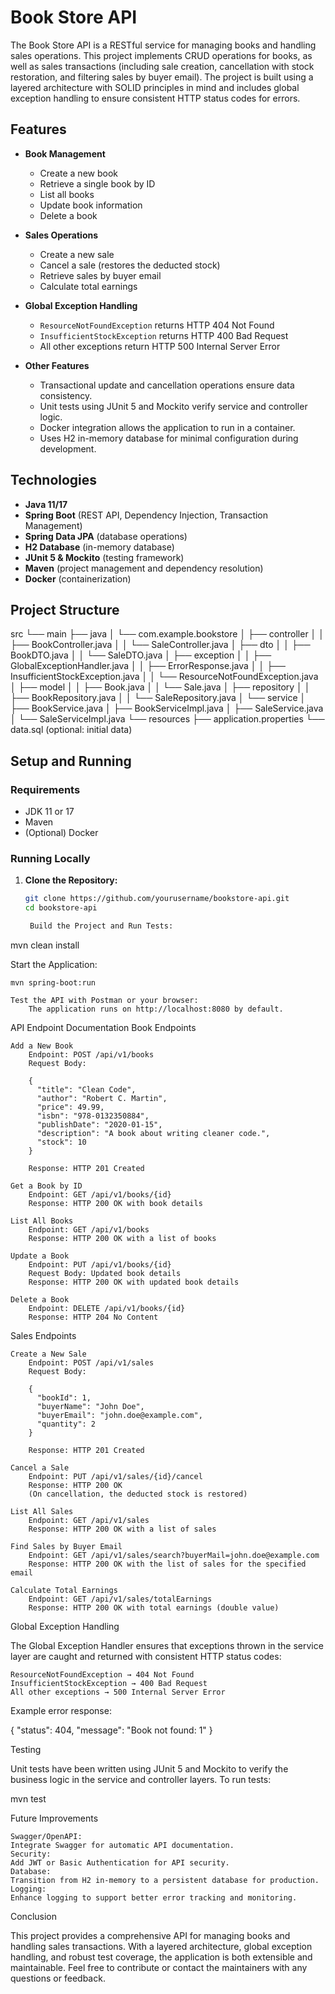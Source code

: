 # Book Store API

The Book Store API is a RESTful service for managing books and handling sales operations. This project implements CRUD operations for books, as well as sales transactions (including sale creation, cancellation with stock restoration, and filtering sales by buyer email). The project is built using a layered architecture with SOLID principles in mind and includes global exception handling to ensure consistent HTTP status codes for errors.

## Features

- **Book Management**
  - Create a new book
  - Retrieve a single book by ID
  - List all books
  - Update book information
  - Delete a book

- **Sales Operations**
  - Create a new sale
  - Cancel a sale (restores the deducted stock)
  - Retrieve sales by buyer email
  - Calculate total earnings

- **Global Exception Handling**
  - `ResourceNotFoundException` returns HTTP 404 Not Found
  - `InsufficientStockException` returns HTTP 400 Bad Request
  - All other exceptions return HTTP 500 Internal Server Error

- **Other Features**
  - Transactional update and cancellation operations ensure data consistency.
  - Unit tests using JUnit 5 and Mockito verify service and controller logic.
  - Docker integration allows the application to run in a container.
  - Uses H2 in-memory database for minimal configuration during development.

## Technologies

- **Java 11/17**
- **Spring Boot** (REST API, Dependency Injection, Transaction Management)
- **Spring Data JPA** (database operations)
- **H2 Database** (in-memory database)
- **JUnit 5 & Mockito** (testing framework)
- **Maven** (project management and dependency resolution)
- **Docker** (containerization)

## Project Structure

src └── main ├── java │ └── com.example.bookstore │ ├── controller │ │ ├── BookController.java │ │ └── SaleController.java │ ├── dto │ │ ├── BookDTO.java │ │ └── SaleDTO.java │ ├── exception │ │ ├── GlobalExceptionHandler.java │ │ ├── ErrorResponse.java │ │ ├── InsufficientStockException.java │ │ └── ResourceNotFoundException.java │ ├── model │ │ ├── Book.java │ │ └── Sale.java │ ├── repository │ │ ├── BookRepository.java │ │ └── SaleRepository.java │ └── service │ ├── BookService.java │ ├── BookServiceImpl.java │ ├── SaleService.java │ └── SaleServiceImpl.java └── resources ├── application.properties └── data.sql (optional: initial data)


## Setup and Running

### Requirements

- JDK 11 or 17
- Maven
- (Optional) Docker

### Running Locally

1. **Clone the Repository:**

   ```bash
   git clone https://github.com/yourusername/bookstore-api.git
   cd bookstore-api

    Build the Project and Run Tests:

mvn clean install

Start the Application:

    mvn spring-boot:run

    Test the API with Postman or your browser:
        The application runs on http://localhost:8080 by default.

API Endpoint Documentation
Book Endpoints

    Add a New Book
        Endpoint: POST /api/v1/books
        Request Body:

        {
          "title": "Clean Code",
          "author": "Robert C. Martin",
          "price": 49.99,
          "isbn": "978-0132350884",
          "publishDate": "2020-01-15",
          "description": "A book about writing cleaner code.",
          "stock": 10
        }

        Response: HTTP 201 Created

    Get a Book by ID
        Endpoint: GET /api/v1/books/{id}
        Response: HTTP 200 OK with book details

    List All Books
        Endpoint: GET /api/v1/books
        Response: HTTP 200 OK with a list of books

    Update a Book
        Endpoint: PUT /api/v1/books/{id}
        Request Body: Updated book details
        Response: HTTP 200 OK with updated book details

    Delete a Book
        Endpoint: DELETE /api/v1/books/{id}
        Response: HTTP 204 No Content

Sales Endpoints

    Create a New Sale
        Endpoint: POST /api/v1/sales
        Request Body:

        {
          "bookId": 1,
          "buyerName": "John Doe",
          "buyerEmail": "john.doe@example.com",
          "quantity": 2
        }

        Response: HTTP 201 Created

    Cancel a Sale
        Endpoint: PUT /api/v1/sales/{id}/cancel
        Response: HTTP 200 OK
        (On cancellation, the deducted stock is restored)

    List All Sales
        Endpoint: GET /api/v1/sales
        Response: HTTP 200 OK with a list of sales

    Find Sales by Buyer Email
        Endpoint: GET /api/v1/sales/search?buyerMail=john.doe@example.com
        Response: HTTP 200 OK with the list of sales for the specified email

    Calculate Total Earnings
        Endpoint: GET /api/v1/sales/totalEarnings
        Response: HTTP 200 OK with total earnings (double value)

Global Exception Handling

The Global Exception Handler ensures that exceptions thrown in the service layer are caught and returned with consistent HTTP status codes:

    ResourceNotFoundException → 404 Not Found
    InsufficientStockException → 400 Bad Request
    All other exceptions → 500 Internal Server Error

Example error response:

{
  "status": 404,
  "message": "Book not found: 1"
}

Testing

Unit tests have been written using JUnit 5 and Mockito to verify the business logic in the service and controller layers. To run tests:

mvn test

Future Improvements

    Swagger/OpenAPI:
    Integrate Swagger for automatic API documentation.
    Security:
    Add JWT or Basic Authentication for API security.
    Database:
    Transition from H2 in-memory to a persistent database for production.
    Logging:
    Enhance logging to support better error tracking and monitoring.

Conclusion

This project provides a comprehensive API for managing books and handling sales transactions. With a layered architecture, global exception handling, and robust test coverage, the application is both extensible and maintainable. Feel free to contribute or contact the maintainers with any questions or feedback.
